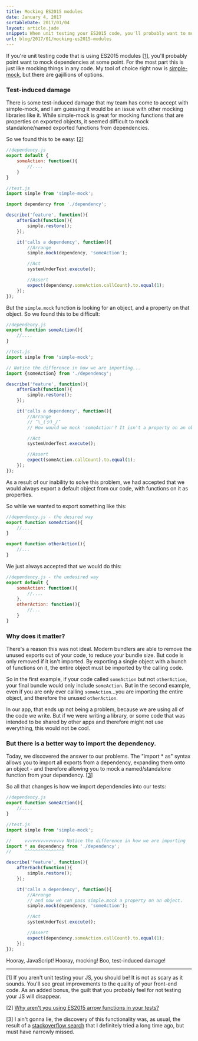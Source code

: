 ```yaml
---
title: Mocking ES2015 modules
date: January 4, 2017
sortableDate: 2017/01/04
layout: article.jade
snippet: When unit testing your ES2015 code, you'll probably want to mock dependencies. My team had been tolerating some test-induced damage to our code, in order to allow mocking of ES2015 module exports. But recently we discovered a feature of ES2015 modules that allowed us to no longer accept the test-induced damage.
url: blog/2017/01/mocking-es2015-modules
---
```


If you're unit testing code that is using ES2015 modules [[1](#footnotes)], you'll probably point want to mock dependencies at some point. For the most part this is just like mocking things in any code. My tool of choice right now is [simple-mock](https://github.com/jupiter/simple-mock), but there are gajillions of options.

### Test-induced damage

There is some test-induced damage that my team has come to accept with simple-mock, and I am guessing it would be an issue with other mocking libraries like it. While simple-mock is great for mocking functions that are properties on exported objects, it seemed difficult to mock standalone/named exported functions from dependencies.

So we found this to be easy: [[2](#footnotes)]

```javascript
//dependency.js
export default {
    someAction: function(){
        //....
    }
}

//test.js
import simple from 'simple-mock';

import dependency from './dependency';

describe('feature', function(){
    afterEach(function(){
        simple.restore();
    });

    it('calls a dependency', function(){
        //Arrange
        simple.mock(dependency, 'someAction');

        //Act
        systemUnderTest.execute();

        //Assert
        expect(dependency.someAction.callCount).to.equal(1);
    });
});
```

But the `simple.mock` function is looking for an object, and a property on that object. So we found this to be difficult:

```javascript
//dependency.js
export function someAction(){
    //....
}

//test.js
import simple from 'simple-mock';

// Notice the difference in how we are importing...
import {someAction} from './dependency';

describe('feature', function(){
    afterEach(function(){
        simple.restore();
    });

    it('calls a dependency', function(){
        //Arrange
        // ¯\_(ツ)_/¯
        // How would we mock 'someAction'? It isn't a property on an object.

        //Act
        systemUnderTest.execute();

        //Assert
        expect(someAction.callCount).to.equal(1);
    });
});
```

As a result of our inability to solve this problem, we had accepted that we would always export a default object from our code, with functions on it as properties.

So while we wanted to export something like this:

```javascript
//dependency.js - the desired way
export function someAction(){
    //....
}

export function otherAction(){
    //...
}
```

We just always accepted that we would do this:

```javascript
//dependency.js - the undesired way
export default {
    someAction: function(){
        //....
    },
    otherAction: function(){
        //...
    }
}
```

### Why does it matter?

There's a reason this was not ideal. Modern bundlers are able to remove the unused exports out of your code, to reduce your bundle size. But code is only removed if it isn't imported. By exporting a single object with a bunch of functions on it, the entire object must be imported by the calling code.

So in the first example, if your code called `someAction` but not `otherAction`, your final bundle would only include `someAction`. But in the second example, even if you are only ever calling `someAction`...you are importing the entire object, and therefore the unused `otherAction`.

In our app, that ends up not being a problem, because we are using all of the code we write. But if we were writing a library, or some code that was intended to be shared by other apps and therefore might not use everything, this would not be cool.

### But there is a better way to import the dependency.

Today, we discovered the answer to our problems. The "import * as" syntax allows you to import all exports from a dependency, expanding them onto an object - and therefore allowing you to mock a named/standalone function from your dependency. [[3](#footnotes)]

So all that changes is how we import dependencies into our tests:

```javascript
//dependency.js
export function someAction(){
    //....
}

//test.js
import simple from 'simple-mock';

//     vvvvvvvvvvvvvvv Notice the difference in how we are importing
import * as dependency from './dependency';
//     ^^^^^^^^^^^^^^^

describe('feature', function(){
    afterEach(function(){
        simple.restore();
    });

    it('calls a dependency', function(){
        //Arrange
        // and now we can pass simple.mock a property on an object.
        simple.mock(dependency, 'someAction');

        //Act
        systemUnderTest.execute();

        //Assert
        expect(dependency.someAction.callCount).to.equal(1);
    });
});
```

Hooray, JavaScript! Hooray, mocking! Boo, test-induced damage!

---

<div id="footnotes"></div>

[1] If you aren't unit testing your JS, you should be! It is not as scary as it sounds. You'll see great improvements to the quality of your front-end code. As an added bonus, the guilt that you probably feel for not testing your JS will disappear.

[2] [Why aren't you using ES2015 arrow functions in your tests?](http://mochajs.org/#arrow-functions)

[3] I ain't gonna lie, the discovery of this functionality was, as usual, the result of a [stackoverflow search](http://stackoverflow.com/a/38414160/1585069) that I definitely tried a long time ago, but must have narrowly missed.
